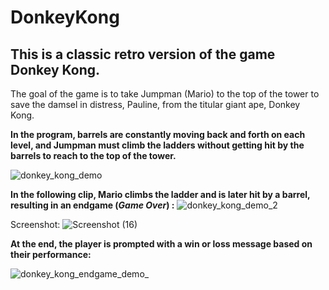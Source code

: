 # DonkeyKong

## This is a classic retro version of the game Donkey Kong. 

The goal of the game is to take Jumpman (Mario) to the top of the tower to save the damsel in distress, Pauline, from the titular giant ape, Donkey Kong.

**In the program, barrels are constantly moving back and forth on each level, and Jumpman must climb the ladders without getting hit by the barrels to reach to the top of the tower.**

![donkey_kong_demo](https://user-images.githubusercontent.com/43831507/119869901-c6b24d80-beee-11eb-9ce8-780c33df7216.gif)

**In the following clip, Mario climbs the ladder and is later hit by a barrel, resulting in an endgame (_Game Over_) :**
![donkey_kong_demo_2](https://user-images.githubusercontent.com/43831507/119870933-e6964100-beef-11eb-9610-94f0b1b6eb08.gif)

Screenshot:
![Screenshot (16)](https://user-images.githubusercontent.com/43831507/95705901-69011780-0c23-11eb-8c4b-23caf5679c8e.png)

**At the end, the player is prompted with a win or loss message based on their performance:**

![donkey_kong_endgame_demo_](https://user-images.githubusercontent.com/43831507/119871263-468ce780-bef0-11eb-9d07-adf1ec844d3d.gif)




